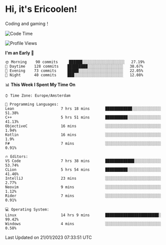 # Hi, it's Ericoolen!
Coding and gaming！

<!--START_SECTION:waka-->
![Code Time](http://img.shields.io/badge/Code%20Time-633%20hrs%2010%20mins-blue)

![Profile Views](http://img.shields.io/badge/Profile%20Views-0-blue)

**I'm an Early 🐤** 

```text
🌞 Morning    90 commits     ██████░░░░░░░░░░░░░░░░░░░   27.19% 
🌆 Daytime    128 commits    █████████░░░░░░░░░░░░░░░░   38.67% 
🌃 Evening    73 commits     █████░░░░░░░░░░░░░░░░░░░░   22.05% 
🌙 Night      40 commits     ███░░░░░░░░░░░░░░░░░░░░░░   12.08%

```


📊 **This Week I Spent My Time On** 

```text
⌚︎ Time Zone: Europe/Amsterdam

💬 Programming Languages: 
Lean                     7 hrs 18 mins       ████████████░░░░░░░░░░░░░   51.38% 
C++                      5 hrs 51 mins       ██████████░░░░░░░░░░░░░░░   41.13% 
ObjectiveC               16 mins             ░░░░░░░░░░░░░░░░░░░░░░░░░   1.94% 
Kotlin                   16 mins             ░░░░░░░░░░░░░░░░░░░░░░░░░   1.9% 
F#                       7 mins              ░░░░░░░░░░░░░░░░░░░░░░░░░   0.91%

🔥 Editors: 
VS Code                  7 hrs 38 mins       █████████████░░░░░░░░░░░░   53.74% 
CLion                    5 hrs 54 mins       ██████████░░░░░░░░░░░░░░░   41.46% 
IntelliJ                 23 mins             ░░░░░░░░░░░░░░░░░░░░░░░░░   2.77% 
Neovim                   9 mins              ░░░░░░░░░░░░░░░░░░░░░░░░░   1.12% 
Rider                    7 mins              ░░░░░░░░░░░░░░░░░░░░░░░░░   0.91%

💻 Operating System: 
Linux                    14 hrs 9 mins       ████████████████████████░   99.42% 
Windows                  4 mins              ░░░░░░░░░░░░░░░░░░░░░░░░░   0.58%

```


 Last Updated on 21/01/2023 07:33:51 UTC
<!--END_SECTION:waka-->

